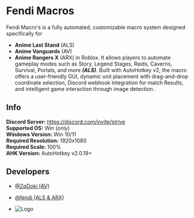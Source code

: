# Fendi Macros 

Fendi Macro's is a fully automated, customizable macro system designed specifically for
- **Anime Last Stand** (ALS)
- **Anime Vanguards** (AV)
- **Anime Rangers X** (ARX)
 in Roblox. It allows players to automate gameplay modes such as Story, Legend Stages, Raids, Caverns, Survival, Portals, and more ***(ALS)***. Built with AutoHotkey v2, the macro offers a user-friendly GUI, dynamic unit placement with drag-and-drop coordinate selection, Discord webhook integration for match Results, and intelligent game interaction through image detection.

## Info
**Discord Server:** https://discord.com/invite/strive \
**Supported OS:** Win (only)\
**Windows Version:** Win 10/11\
**Required Resolution:** 1920x1080\
**Required Scale:** 100%\
**AHK Version:** AutoHotkey v2.0.19+



## Developers

- [@ZqDoki (AV)](https://discord.com/users/709147208653471836)
- [@fendi (ALS & ARX)](https://discord.com/users/1060247339207512114)

- ![Logo](https://i.postimg.cc/vZj6vYf6/image-1.png)
